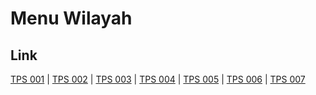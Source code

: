 # Menu Wilayah

## Link

[TPS 001](https://github.com/gigit-pemilu/pemilu-2024-35-jawa-timur/tree/main/pileg-dpr/hitung-suara/sub/35-jawa-timur/sub/27-sampang/sub/01-sreseh/sub/2006-marparan/sub/001-tps)
 | 
[TPS 002](https://github.com/gigit-pemilu/pemilu-2024-35-jawa-timur/tree/main/pileg-dpr/hitung-suara/sub/35-jawa-timur/sub/27-sampang/sub/01-sreseh/sub/2006-marparan/sub/002-tps)
 | 
[TPS 003](https://github.com/gigit-pemilu/pemilu-2024-35-jawa-timur/tree/main/pileg-dpr/hitung-suara/sub/35-jawa-timur/sub/27-sampang/sub/01-sreseh/sub/2006-marparan/sub/003-tps)
 | 
[TPS 004](https://github.com/gigit-pemilu/pemilu-2024-35-jawa-timur/tree/main/pileg-dpr/hitung-suara/sub/35-jawa-timur/sub/27-sampang/sub/01-sreseh/sub/2006-marparan/sub/004-tps)
 | 
[TPS 005](https://github.com/gigit-pemilu/pemilu-2024-35-jawa-timur/tree/main/pileg-dpr/hitung-suara/sub/35-jawa-timur/sub/27-sampang/sub/01-sreseh/sub/2006-marparan/sub/005-tps)
 | 
[TPS 006](https://github.com/gigit-pemilu/pemilu-2024-35-jawa-timur/tree/main/pileg-dpr/hitung-suara/sub/35-jawa-timur/sub/27-sampang/sub/01-sreseh/sub/2006-marparan/sub/006-tps)
 | 
[TPS 007](https://github.com/gigit-pemilu/pemilu-2024-35-jawa-timur/tree/main/pileg-dpr/hitung-suara/sub/35-jawa-timur/sub/27-sampang/sub/01-sreseh/sub/2006-marparan/sub/007-tps)

